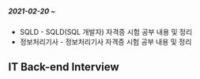 ##### 2021-02-20 ~



- SQLD - SQLD(SQL 개발자) 자격증 시험 공부 내용 및 정리
- 정보처리기사 - 정보처리기사 자격증 시험 공부 내용 및 정리



## IT Back-end Interview


